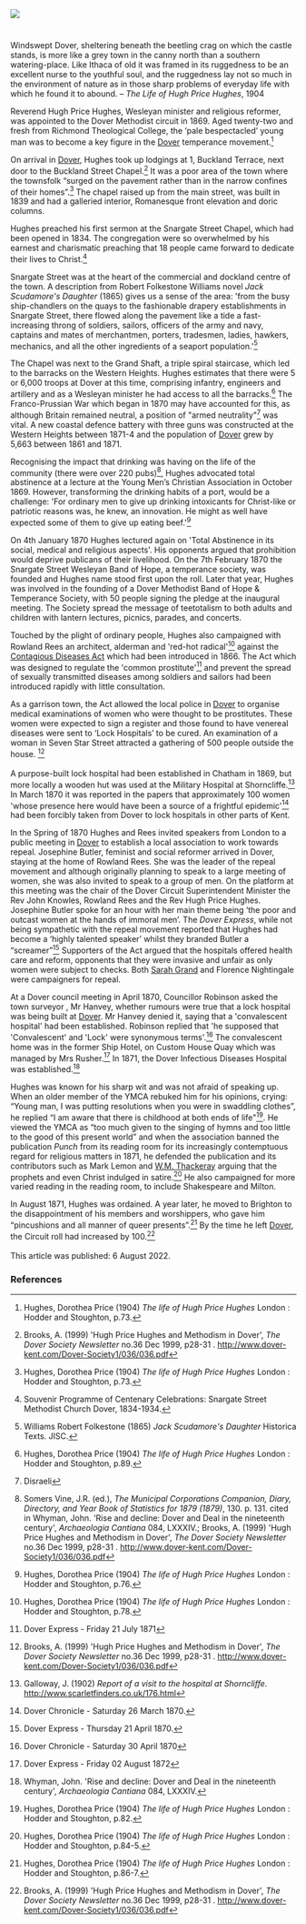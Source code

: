 <a href="https://beta.kent-maps.online"><img src="https://beta.kent-maps.online/juncture/ve-button.png"></a>

<param ve-config title="Hugh Price Hughes (1847 – 1902)" author="Sue Boulden and Michelle Crowther" layout="vtl" 
banner="https://raw.githubusercontent.com/kent-map/images/main/banners/19c.jpg" description="Sue Boulden and Michelle Crowther present the social reform work of Reverend Hugh Price Hughes, Wesleyan minister in Dover from 1869.">

<!-- Global Entities -->
<param ve-entity eid="Q179224" aliases="Dover">
<param ve-entity eid="Q4983275" aliases="Buckland">
<param ve-entity eid="Q26550125" aliases="Snargate Street">
<param ve-entity eid="Q26656370" aliases="Grand Shaft">

<!-- Basemap centred on Dover -->
<param ve-map center="Q179224" zoom="10">

<!-- Historical map layers -->
<param ve-map-layer active allmaps allmaps-id="d8938ce88f3b83e4" title="Kent Ordnance Survey 1863">

#

Windswept Dover, sheltering beneath the beetling crag on which the castle stands, is more like a grey town in the canny north than a southern watering-place. Like Ithaca of old it was framed in its ruggedness to be an excellent nurse to the youthful soul, and the ruggedness lay not so much in the environment of nature as in those sharp problems of everyday life with which he found it to abound. – _The Life of Hugh Price Hughes_, 1904
<param ve-image url="https://stor.artstor.org/stor/1cb66dda-70f7-465c-8a67-b61a92931e9b" label="Dover Castle" attribution="By kind permission of Marrin Books">
<param ve-map center="Q179224" zoom="15">

Reverend Hugh Price Hughes, Wesleyan minister and religious reformer, was appointed to the Dover Methodist circuit in 1869. Aged twenty-two and fresh from Richmond Theological College, the ‘pale bespectacled’ young man  was to become a key figure in the [Dover](/19c/19c-dover) temperance movement.[^ref1]
<param ve-image url="https://upload.wikimedia.org/wikipedia/commons/b/b4/Hugh_Price_Hughes3.jpg" label="Hugh Price Hughes" attribution="Unknown author, Public domain, via Wikimedia Commons">

On arrival in [Dover](/19c/19c-dover), Hughes took up lodgings at 1, Buckland Terrace, next door to the Buckland Street Chapel.[^ref2] It was a poor area of the town where the townsfolk “surged on the pavement rather than in the narrow confines of their homes”.[^ref3] The chapel raised up from the main street, was built in 1839 and had a galleried interior, Romanesque front elevation and doric columns. 
<param ve-image url="https://stor.artstor.org/stor/806a5042-aa22-4c78-a1dc-f70ad0798ec2" label="Buckland Chapel" attribution="Martin Crowther">
<param ve-map center="Q4983275" zoom="15">

Hughes preached his first sermon at the Snargate Street Chapel, which had been opened in 1834. The congregation were so overwhelmed by his earnest and charismatic preaching that 18 people came forward to dedicate their lives to Christ.[^ref4] 
<param ve-image url="https://stor.artstor.org/stor/f3afaf5c-646f-47c9-8c92-4ce0e72c8170" label="Snargate Street Chapel" attribution="Souvenir Programme of Centenary Celebrations">

Snargate Street was at the heart of the commercial and dockland centre of the town. A description from Robert Folkestone Williams novel _Jack Scudamore's Daughter_ (1865)  gives us a sense of the area: 'from the busy ship-chandlers on the quays to the fashionable drapery establishments in Snargate Street, there flowed along the pavement like a tide a fast-increasing throng of soldiers, sailors, officers of the army and navy, captains and mates of merchantmen, porters, tradesmen, ladies, hawkers, mechanics, and all the other ingredients of a seaport population.'[^ref5] 
<param ve-image url="https://stor.artstor.org/stor/1f7f1801-76e2-4b52-8fa1-996e0d735573" label="Snargate Street c. 1830s" attribution="Drawn by G. Shepherd">
<param ve-map center="Q26550125" zoom="15">

The Chapel was next to the Grand Shaft, a triple spiral staircase, which led to the barracks on the Western Heights. Hughes estimates that there were 5 or 6,000 troops at Dover at this time, comprising infantry, engineers and artillery and as a Wesleyan minister he had access to all the barracks.[^ref6] The Franco-Prussian War which began in 1870 may have accounted for this, as although Britain remained neutral, a position of "armed neutrality"[^ref7] was vital. A new coastal defence battery with three guns was constructed at the Western Heights between 1871-4 and the population of [Dover](/19c/19c-dover) grew by 5,663 between 1861 and 1871. 
<param ve-image url="https://stor.artstor.org/stor/50147d2d-d96b-4f66-96e0-27378459552c" label="Grand Shaft Barracks and Granville Dock" attribution="Invicta Album of Dover and District">
<param ve-map center="Q26656370" zoom="15">
 
Recognising the impact that drinking was having on the life of the community (there were over 220 pubs)[^ref8], Hughes advocated total abstinence at a lecture at the Young Men’s Christian Association in October 1869.  However, transforming the drinking habits of a port, would be a challenge: 'For ordinary men to give up drinking intoxicants for Christ-like or patriotic reasons was, he knew, an innovation. He might as well have expected some of them to give up eating beef.'[^ref9] 
<param ve-image url="https://upload.wikimedia.org/wikipedia/commons/f/ff/A_drunken_man_surrounded_by_women_in_a_dingy_alehouse._Litho_Wellcome_V0019393.jpg" label="A drunken man surrounded by women in a dingy alehouse" attribution="Wellcome Institute, c. 1840, after T. Wilson, via Wikimedia Commons" license="CC BY 4.0">

On 4th January 1870 Hughes lectured again on 'Total Abstinence in its social, medical and religious aspects'. His opponents argued that prohibition would deprive publicans of their livelihood.  On the 7th February 1870 the Snargate Street Wesleyan Band of Hope, a temperance society, was founded and Hughes name stood first upon the roll. Later that year, Hughes was involved in the founding of a Dover Methodist Band of Hope & Temperance Society, with 50 people signing the pledge at the inaugural meeting. The Society spread the message of teetotalism to both adults and children with lantern lectures, picnics, parades, and concerts.  
<param ve-image url="https://stor.artstor.org/stor/2a4299f6-d952-4311-8ca5-503daf1d0667" label="Poster of the Snargate Street Wesleyan Band of Hope, 1874" attribution="Dover Wesleyan Methodist Scrapbook">
 
Touched by the plight of ordinary people, Hughes also campaigned with Rowland Rees an architect, alderman and 'red-hot radical'[^ref10] against the [Contagious Diseases Act](/19c/19c-contagious-diseases) which had been introduced in 1866. The Act which was designed to regulate the 'common prostitute'[^ref11]  and prevent the spread of sexually transmitted diseases among soldiers and sailors had been introduced rapidly with little consultation.  
<param ve-image url="https://upload.wikimedia.org/wikipedia/commons/6/6e/James_Webb_Anlandende_Fischerboote_im_Hafen_von_Dover_1867.jpg" label="Fishing boat in Dover Habour, 1867" attribution="James Webb, Public domain, via Wikimedia Commons">

As a garrison town, the Act allowed the local police in [Dover](/19c/19c-dover) to organise medical examinations of women who were thought to be prostitutes. These women were expected to sign a register and those found to have venereal diseases were sent to ‘Lock Hospitals’ to be cured. An examination of a woman in Seven Star Street attracted a gathering of 500 people outside the house. [^ref12]
<br><br>
A purpose-built lock hospital had been established in Chatham in 1869, but more locally a wooden hut was used at the Military Hospital at Shorncliffe.[^ref13]  In March 1870 it was reported in the papers that approximately 100 women 'whose presence here would have been a source of a frightful epidemic'[^ref14] had been forcibly taken from Dover to lock hospitals in other parts of Kent. 
<param ve-image url="https://upload.wikimedia.org/wikipedia/commons/2/20/The_Great_Social_Evil%2C_Punch_1857.jpg" label="The Great Social Evil, Punch, 1857" attribution="John Leech, Public domain, via Wikimedia Commons">

In the Spring of 1870 Hughes and Rees invited speakers from London to a public meeting in [Dover](/19c/19c-dover) to establish a local association to work towards repeal. Josephine Butler, feminist and social reformer arrived in Dover, staying at the home of Rowland Rees. She was the leader of the repeal movement and although originally planning to speak to a large meeting of women, she was also invited to speak to a group of men. On the platform at this meeting was the chair of the Dover Circuit Superintendent Minister the Rev John Knowles, Rowland Rees and the Rev Hugh Price Hughes. Josephine Butler spoke for an hour with her main theme being ‘the poor and outcast women at the hands of immoral men’. The _Dover Express_, while not being sympathetic with the repeal movement reported that Hughes had become a ‘highly talented speaker’ whilst they branded Butler a “screamer”[^ref15]  Supporters of the Act argued that the hospitals offered health care and reform, opponents that they were invasive and unfair as only women were subject to checks. Both [Sarah Grand](/19c/19c-grand-biography) and Florence Nightingale were campaigners for repeal.
<param ve-image url="https://upload.wikimedia.org/wikipedia/commons/b/bf/Josephine_Butler_%2826576753145%29.jpg" label="Josephine Butler" attribution="LSE Library, No restrictions, via Wikimedia Commons">

At a Dover council meeting in April 1870, Councillor Robinson asked the town surveyor , Mr Hanvey, whether rumours were true that a lock hospital was being built at [Dover](/19c/19c-dover). Mr Hanvey denied it, saying that a 'convalescent hospital' had been established. Robinson replied that 'he supposed that 'Convalescent' and 'Lock' were synonymous terms'.[^ref16] The convalescent home was in the former Ship Hotel, on Custom House Quay which was managed by Mrs Rusher.[^ref17] In 1871, the Dover Infectious Diseases Hospital was established.[^ref18]
<param ve-image url="https://stor.artstor.org/stor/3f578cef-f942-4995-8fb2-d38024a29221" label="Council Chambers, Dover" attribution="Kent Maps Online">

Hughes was known for his sharp wit and was not afraid of speaking up. When an older member of the YMCA rebuked him for his opinions, crying: “Young man, I was putting resolutions when you were in swaddling clothes”, he replied “I am aware that there is childhood at both ends of life"[^ref19]. He viewed the YMCA as “too much given to the singing of hymns and too little to the good of this present world” and when the association banned the publication _Punch_ from its reading room for its increasingly contemptuous regard for religious matters in 1871, he defended the publication and its contributors such as Mark Lemon and [W.M. Thackeray](/19c/19c-thackeray) arguing that the prophets and even Christ indulged in satire.[^ref20] He also campaigned for more varied reading in the reading room, to include Shakespeare and Milton. 
<param ve-image url="https://upload.wikimedia.org/wikipedia/commons/d/d7/PunchOnTheLambethConf1867.jpg" label="Punch Magazine, The Lambeth Conference, 1867" attribution="Public domain, via Wikimedia Commons">

In August 1871, Hughes was ordained. A year later, he moved to Brighton to the disappointment of his members and worshippers, who gave him “pincushions and all manner of queer presents”.[^ref21] By the time he left [Dover](/19c/19c-dover), the Circuit roll had increased by 100.[^ref22]
<br><br>
This article was published: 6 August 2022.
<param ve-image url="https://stor.artstor.org/stor/912348f7-294e-40f1-a5d8-f6510448e2b8" label="Hymns to be sung at the farewell service of Hugh Price Hughes" attribution="Dover Wesleyan Methodist Scrapbook">


### References

[^ref1]: Hughes, Dorothea Price (1904) _The life of Hugh Price Hughes_ London : Hodder and Stoughton, p.73.
[^ref2]: Brooks, A. (1999) 'Hugh Price Hughes and Methodism in Dover', _The Dover Society Newsletter_ no.36 Dec 1999, p28-31 . http://www.dover-kent.com/Dover-Society1/036/036.pdf
[^ref3]: Hughes, Dorothea Price (1904) _The life of Hugh Price Hughes_ London : Hodder and Stoughton, p.73.
[^ref4]: Souvenir Programme of Centenary Celebrations: Snargate Street Methodist Church Dover, 1834-1934.
[^ref5]: Williams Robert Folkestone (1865) _Jack Scudamore's Daughter_ Historica Texts. JISC.
[^ref6]: Hughes, Dorothea Price (1904) _The life of Hugh Price Hughes_ London : Hodder and Stoughton, p.89.
[^ref7]: Disraeli
[^ref8]: Somers Vine, J.R.  (ed.), _The Municipal Corporations Companion, Diary, Directory, and Year Book of Statistics for 1879 (1879)_, 130. p. 131. cited in Whyman, John. 'Rise and decline: Dover and Deal in the nineteenth century', _Archaeologia Cantiana_ 084, LXXXIV.; Brooks, A. (1999) 'Hugh Price Hughes and Methodism in Dover', _The Dover Society Newsletter_ no.36 Dec 1999, p28-31 . http://www.dover-kent.com/Dover-Society1/036/036.pdf
[^ref9]: Hughes, Dorothea Price (1904) _The life of Hugh Price Hughes_ London : Hodder and Stoughton, p.76.
[^ref10]: Hughes, Dorothea Price (1904) _The life of Hugh Price Hughes_ London : Hodder and Stoughton, p.78. 
[^ref11]: Dover Express - Friday 21 July 1871
[^ref12]: Brooks, A. (1999) 'Hugh Price Hughes and Methodism in Dover', _The Dover Society Newsletter_ no.36 Dec 1999, p28-31 . http://www.dover-kent.com/Dover-Society1/036/036.pdf
[^ref13]: Galloway, J. (1902) _Report of a visit to the hospital at Shorncliffe_. http://www.scarletfinders.co.uk/176.html 
[^ref14]: Dover Chronicle - Saturday 26 March 1870.
[^ref15]: Dover Express - Thursday 21 April 1870.
[^ref16]: Dover Chronicle - Saturday 30 April 1870
[^ref17]: Dover Express - Friday 02 August 1872
[^ref18]: Whyman, John. 'Rise and decline: Dover and Deal in the nineteenth century', _Archaeologia Cantiana_ 084, LXXXIV.
[^ref19]: Hughes, Dorothea Price (1904) _The life of Hugh Price Hughes_ London : Hodder and Stoughton, p.82.
[^ref20]: Hughes, Dorothea Price (1904) _The life of Hugh Price Hughes_ London : Hodder and Stoughton, p.84-5.
[^ref21]: Hughes, Dorothea Price (1904) _The life of Hugh Price Hughes_ London : Hodder and Stoughton, p.86-7.
[^ref22]: Brooks, A. (1999) 'Hugh Price Hughes and Methodism in Dover', _The Dover Society Newsletter_ no.36 Dec 1999, p28-31 . http://www.dover-kent.com/Dover-Society1/036/036.pdf


